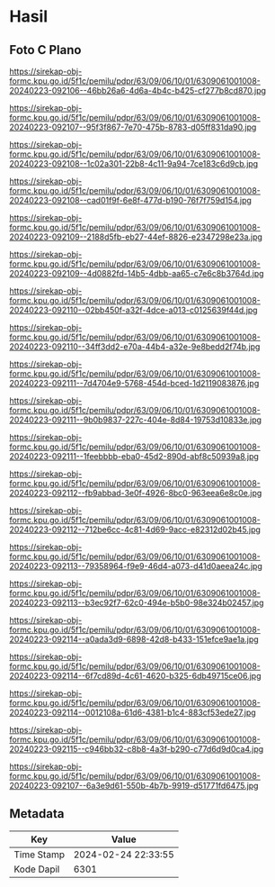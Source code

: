 # Hasil

## Foto C Plano

https://sirekap-obj-formc.kpu.go.id/5f1c/pemilu/pdpr/63/09/06/10/01/6309061001008-20240223-092106--46bb26a6-4d6a-4b4c-b425-cf277b8cd870.jpg

https://sirekap-obj-formc.kpu.go.id/5f1c/pemilu/pdpr/63/09/06/10/01/6309061001008-20240223-092107--95f3f867-7e70-475b-8783-d05ff831da90.jpg

https://sirekap-obj-formc.kpu.go.id/5f1c/pemilu/pdpr/63/09/06/10/01/6309061001008-20240223-092108--1c02a301-22b8-4c11-9a94-7ce183c6d9cb.jpg

https://sirekap-obj-formc.kpu.go.id/5f1c/pemilu/pdpr/63/09/06/10/01/6309061001008-20240223-092108--cad01f9f-6e8f-477d-b190-76f7f759d154.jpg

https://sirekap-obj-formc.kpu.go.id/5f1c/pemilu/pdpr/63/09/06/10/01/6309061001008-20240223-092109--2188d5fb-eb27-44ef-8826-e2347298e23a.jpg

https://sirekap-obj-formc.kpu.go.id/5f1c/pemilu/pdpr/63/09/06/10/01/6309061001008-20240223-092109--4d0882fd-14b5-4dbb-aa65-c7e6c8b3764d.jpg

https://sirekap-obj-formc.kpu.go.id/5f1c/pemilu/pdpr/63/09/06/10/01/6309061001008-20240223-092110--02bb450f-a32f-4dce-a013-c0125639f44d.jpg

https://sirekap-obj-formc.kpu.go.id/5f1c/pemilu/pdpr/63/09/06/10/01/6309061001008-20240223-092110--34ff3dd2-e70a-44b4-a32e-9e8bedd2f74b.jpg

https://sirekap-obj-formc.kpu.go.id/5f1c/pemilu/pdpr/63/09/06/10/01/6309061001008-20240223-092111--7d4704e9-5768-454d-bced-1d2119083876.jpg

https://sirekap-obj-formc.kpu.go.id/5f1c/pemilu/pdpr/63/09/06/10/01/6309061001008-20240223-092111--9b0b9837-227c-404e-8d84-19753d10833e.jpg

https://sirekap-obj-formc.kpu.go.id/5f1c/pemilu/pdpr/63/09/06/10/01/6309061001008-20240223-092111--1feebbbb-eba0-45d2-890d-abf8c50939a8.jpg

https://sirekap-obj-formc.kpu.go.id/5f1c/pemilu/pdpr/63/09/06/10/01/6309061001008-20240223-092112--fb9abbad-3e0f-4926-8bc0-963eea6e8c0e.jpg

https://sirekap-obj-formc.kpu.go.id/5f1c/pemilu/pdpr/63/09/06/10/01/6309061001008-20240223-092112--712be6cc-4c81-4d69-9acc-e82312d02b45.jpg

https://sirekap-obj-formc.kpu.go.id/5f1c/pemilu/pdpr/63/09/06/10/01/6309061001008-20240223-092113--79358964-f9e9-46d4-a073-d41d0aeea24c.jpg

https://sirekap-obj-formc.kpu.go.id/5f1c/pemilu/pdpr/63/09/06/10/01/6309061001008-20240223-092113--b3ec92f7-62c0-494e-b5b0-98e324b02457.jpg

https://sirekap-obj-formc.kpu.go.id/5f1c/pemilu/pdpr/63/09/06/10/01/6309061001008-20240223-092114--a0ada3d9-6898-42d8-b433-151efce9ae1a.jpg

https://sirekap-obj-formc.kpu.go.id/5f1c/pemilu/pdpr/63/09/06/10/01/6309061001008-20240223-092114--6f7cd89d-4c61-4620-b325-6db49715ce06.jpg

https://sirekap-obj-formc.kpu.go.id/5f1c/pemilu/pdpr/63/09/06/10/01/6309061001008-20240223-092114--0012108a-61d6-4381-b1c4-883cf53ede27.jpg

https://sirekap-obj-formc.kpu.go.id/5f1c/pemilu/pdpr/63/09/06/10/01/6309061001008-20240223-092115--c946bb32-c8b8-4a3f-b290-c77d6d9d0ca4.jpg

https://sirekap-obj-formc.kpu.go.id/5f1c/pemilu/pdpr/63/09/06/10/01/6309061001008-20240223-092107--6a3e9d61-550b-4b7b-9919-d51771fd6475.jpg


## Metadata

| Key        | Value               |
| ---------- | ------------------- |
| Time Stamp | 2024-02-24 22:33:55 |
| Kode Dapil | 6301                |



